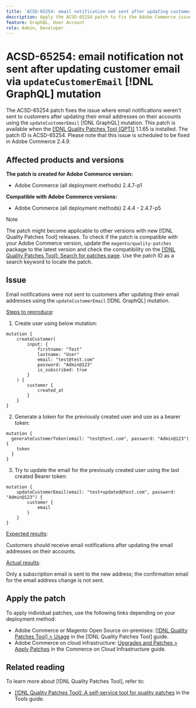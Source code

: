 ```yaml
---
title: 'ACSD-65254: email notification not sent after updating customer email via `updateCustomerEmail` [!DNL GraphQL] mutation'
description: Apply the ACSD-65254 patch to fix the Adobe Commerce issue where email notifications were not sent to customers after successfully updating their email addresses on their accounts using the `updateCustomerEmail` [!DNL GraphQL] mutation.
feature: GraphQL, User Account
role: Admin, Developer
---
```


# ACSD-65254: email notification not sent after updating customer email via `updateCustomerEmail` [!DNL GraphQL] mutation

The ACSD-65254 patch fixes the issue where email notifications weren't sent to customers after updating their email addresses on their accounts using the `updateCustomerEmail` [!DNL GraphQL] mutation. This patch is available when the [[!DNL Quality Patches Tool (QPT)]](/help/tools/quality-patches-tool/quality-patches-tool-to-self-serve-quality-patches.md) 1.1.65 is installed. The patch ID is ACSD-65254. Please note that this issue is scheduled to be fixed in Adobe Commerce 2.4.9.

## Affected products and versions

**The patch is created for Adobe Commerce version:**

* Adobe Commerce (all deployment methods) 2.4.7-p1

**Compatible with Adobe Commerce versions:**

* Adobe Commerce (all deployment methods) 2.4.4 - 2.4.7-p5

>[!NOTE]
>
>The patch might become applicable to other versions with new [!DNL Quality Patches Tool] releases. To check if the patch is compatible with your Adobe Commerce version, update the `magento/quality-patches` package to the latest version and check the compatibility on the [[!DNL Quality Patches Tool]: Search for patches page](https://experienceleague.adobe.com/tools/commerce-quality-patches/index.html). Use the patch ID as a search keyword to locate the patch.

## Issue

Email notifications were not sent to customers after updating their email addresses using the `updateCustomerEmail` [!DNL GraphQL] mutation.

<u>Steps to reproduce</u>:

1. Create user using below mutation:

```
mutation {
	createCustomer(
		input: {
			firstname: "Test"
			lastname: "User"
			email: "test@test.com"
			password: "Admin@123"
			is_subscribed: true
		}
	) {
		customer {
			created_at
		}
	}
}
```

2. Generate a token for the previously created user and use as a bearer token:

```
mutation {
  generateCustomerToken(email: "test@test.com", password: "Admin@123") {
    token
  }
}
```

3. Try to update the email for the previously created user using the last created Bearer token:

```
mutation {
	updateCustomerEmail(email: "test+updated@test.com", password: "Admin@123") {
		customer {
			email
		}
	}
}
```

<u>Expected results</u>:

Customers should receive email notifications after updating the email addresses on their accounts.

<u>Actual results</u>:

Only a subscription email is sent to the new address; the confirmation email for the email address change is not sent.

## Apply the patch

To apply individual patches, use the following links depending on your deployment method:

* Adobe Commerce or Magento Open Source on-premises: [[!DNL Quality Patches Tool] > Usage](/help/tools/quality-patches-tool/usage.md) in the [!DNL Quality Patches Tool] guide.
* Adobe Commerce on cloud infrastructure: [Upgrades and Patches > Apply Patches](https://experienceleague.adobe.com/docs/commerce-cloud-service/user-guide/develop/upgrade/apply-patches.html) in the Commerce on Cloud Infrastructure guide.

## Related reading

To learn more about [!DNL Quality Patches Tool], refer to:

* [[!DNL Quality Patches Tool]: A self-service tool for quality patches](/help/tools/quality-patches-tool/quality-patches-tool-to-self-serve-quality-patches.md) in the Tools guide.
